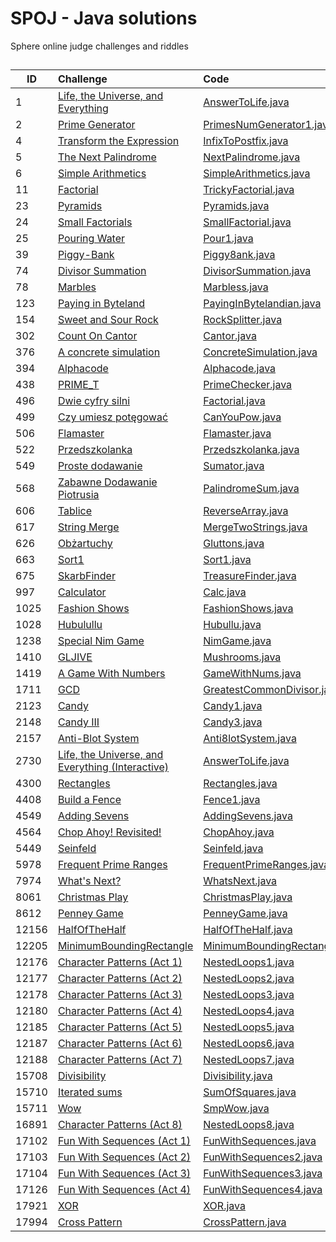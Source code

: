 # SPOJ - Java solutions

Sphere online judge challenges and riddles
<!-- template ||[]()|[](https://github.com/Adixozord/SPOJ/blob/master/)| -->

##
| ID        | Challenge                            | Code                                                              |
| ----------------------- | :---------------------------------- | :------------------------------------------------------- |
|1|[Life, the Universe, and Everything](https://www.spoj.com/problems/TEST/)|[AnswerToLife.java](https://github.com/Adixozord/SPOJ/blob/master/AnswerToLife.java)|
|2|[Prime Generator](https://www.spoj.com/problems/PRIME1/)|[PrimesNumGenerator1.java](https://github.com/Adixozord/SPOJ/blob/master/PrimesNumGenerator1.java)|
|4|[Transform the Expression](https://www.spoj.com/problems/ONP/)|[InfixToPostfix.java](https://github.com/Adixozord/SPOJ/blob/master/InfixToPostfix.java)|
|5|[The Next Palindrome](https://www.spoj.com/problems/PALIN/)|[NextPalindrome.java](https://github.com/Adixozord/SPOJ/blob/master/NextPalindrome.java)|
|6|[Simple Arithmetics](https://www.spoj.com/problems/ARITH/)|[SimpleArithmetics.java](https://github.com/Adixozord/SPOJ/blob/master/SimpleArithmetics.java)|
|11|[Factorial](https://www.spoj.com/problems/FCTRL/)|[TrickyFactorial.java](https://github.com/Adixozord/SPOJ/blob/master/TrickyFactorial.java)|
|23|[Pyramids](https://www.spoj.com/problems/PIR/)|[Pyramids.java](https://github.com/Adixozord/SPOJ/blob/master/Pyramids.java)|
|24|[Small Factorials](https://www.spoj.com/problems/FCTRL2/)|[SmallFactorial.java](https://github.com/Adixozord/SPOJ/blob/master/SmallFactorial.java)|
|25|[Pouring Water](https://www.spoj.com/problems/POUR1/)|[Pour1.java](https://github.com/Adixozord/SPOJ/blob/master/Pour1.java)|
|39|[Piggy-Bank](https://www.spoj.com/problems/PIGBANK/)|[Piggy8ank.java](https://github.com/Adixozord/SPOJ/blob/master/Piggy8ank.java)|
|74|[Divisor Summation](https://www.spoj.com/problems/DIVSUM/)|[DivisorSummation.java](https://github.com/Adixozord/SPOJ/blob/master/DivisorSummation.java)|
|78|[Marbles](https://www.spoj.com/problems/MARBLES/)|[Marbless.java](https://github.com/Adixozord/SPOJ/blob/master/Marbless.java)|
|123|[Paying in Byteland](https://www.spoj.com/problems/PAYING/)|[PayingInBytelandian.java](https://github.com/Adixozord/SPOJ/blob/master/PayingInBytelandian.java)|
|154|[Sweet and Sour Rock](https://www.spoj.com/problems/ROCK/)|[RockSplitter.java](https://github.com/Adixozord/SPOJ/blob/master/RockSplitter.java)|
|302|[Count On Cantor](https://www.spoj.com/problems/CANTON/)|[Cantor.java](https://github.com/Adixozord/SPOJ/blob/master/Cantor.java)|
|376|[A concrete simulation](https://www.spoj.com/problems/ACS/)|[ConcreteSimulation.java](https://github.com/Adixozord/SPOJ/blob/master/ConcreteSimulation.java)|
|394|[Alphacode](https://www.spoj.com/problems/ACODE/)|[Alphacode.java](https://github.com/Adixozord/SPOJ/blob/master/Alphacode.java)|
|438|[PRIME_T](https://pl.spoj.com/problems/PRIME_T/)|[PrimeChecker.java](https://github.com/Adixozord/SPOJ/blob/master/PrimeChecker.java)|
|496|[Dwie cyfry silni](https://pl.spoj.com/problems/FCTRL3/)|[Factorial.java](https://github.com/Adixozord/SPOJ/blob/master/Factorial.java)|
|499|[Czy umiesz potęgować](https://pl.spoj.com/problems/PA05_POT/)|[CanYouPow.java](https://github.com/Adixozord/SPOJ/blob/master/CanYouPow.java)|
|506|[Flamaster](https://pl.spoj.com/problems/FLAMASTE/)|[Flamaster.java](https://github.com/Adixozord/SPOJ/blob/master/Flamaster.java)|
|522|[Przedszkolanka](https://pl.spoj.com/problems/PRZEDSZK/)|[Przedszkolanka.java](https://github.com/Adixozord/SPOJ/blob/master/Przedszkolanka.java)|
|549|[Proste dodawanie](https://pl.spoj.com/problems/RNO_DOD/)|[Sumator.java](https://github.com/Adixozord/SPOJ/blob/master/Sumator.java)|
|568|[Zabawne Dodawanie Piotrusia](https://pl.spoj.com/problems/BFN1/)|[PalindromeSum.java](https://github.com/Adixozord/SPOJ/blob/master/PalindromeSum.java)|
|606|[Tablice](https://pl.spoj.com/problems/PP0502B/)|[ReverseArray.java](https://github.com/Adixozord/SPOJ/blob/master/ReverseArray.java)|
|617|[String Merge](https://pl.spoj.com/problems/PP0504B/)|[MergeTwoStrings.java](https://github.com/Adixozord/SPOJ/blob/master/MergeTwoStrings.java)|
|626|[Obżartuchy](https://pl.spoj.com/problems/GLUTTON/)|[Gluttons.java](https://github.com/Adixozord/SPOJ/blob/master/Gluttons.java)|
|663|[Sort1](https://pl.spoj.com/problems/PP0506A/)|[Sort1.java](https://github.com/Adixozord/SPOJ/blob/master/Sort1.java)|
|675|[SkarbFinder](https://pl.spoj.com/problems/SKARBFI/)|[TreasureFinder.java](https://github.com/Adixozord/SPOJ/blob/master/TreasureFinder.java)|
|997|[Calculator](https://pl.spoj.com/problems/CALC/)|[Calc.java](https://github.com/Adixozord/SPOJ/blob/master/Calc.java) |
|1025|[Fashion Shows](https://www.spoj.com/problems/FASHION/)|[FashionShows.java](https://github.com/Adixozord/SPOJ/blob/master/FashionShows.java)|
|1028|[Hubulullu](https://www.spoj.com/problems/HUBULLU/)|[Hubullu.java](https://github.com/Adixozord/SPOJ/blob/master/Hubullu.java)|
|1238|[Special Nim Game](https://www.spoj.com/problems/NIMGAME/)|[NimGame.java](https://github.com/Adixozord/SPOJ/blob/master/NimGame.java)|
|1410|[GLJIVE](https://www.spoj.com/problems/GLJIVE/)|[Mushrooms.java](https://github.com/Adixozord/SPOJ/blob/master/Mushrooms.java)|
|1419|[A Game With Numbers](https://www.spoj.com/problems/NGM/)|[GameWithNums.java](https://github.com/Adixozord/SPOJ/blob/master/GameWithNums.java)|
|1711|[GCD](https://www.spoj.com/problems/GCD/)|[GreatestCommonDivisor.java](https://github.com/Adixozord/SPOJ/blob/master/GreatestCommonDivisor.java)|
|2123|[Candy](https://www.spoj.com/problems/CANDY/)|[Candy1.java](https://github.com/Adixozord/SPOJ/blob/master/Candy1.java)|
|2148|[Candy III](https://www.spoj.com/problems/CANDY3/)|[Candy3.java](https://github.com/Adixozord/SPOJ/blob/master/Candy3.java)|
|2157|[Anti-Blot System](https://www.spoj.com/problems/ABSYS/)|[Anti8lotSystem.java](https://github.com/Adixozord/SPOJ/blob/master/Anti8lotSystem.java)|
|2730|[Life, the Universe, and Everything (Interactive)](https://www.spoj.com/problems/EXPECT/)|[AnswerToLife.java](https://github.com/Adixozord/SPOJ/blob/master/AnswerToLifeInteractive.java)|
|4300|[Rectangles](https://www.spoj.com/problems/AE00/)|[Rectangles.java](https://github.com/Adixozord/SPOJ/blob/master/Rectangles.java)|
|4408|[Build a Fence](https://www.spoj.com/problems/FENCE1/)|[Fence1.java](https://github.com/Adixozord/SPOJ/blob/master/Fence1.java)|
|4549|[Adding Sevens](https://www.spoj.com/problems/ANARC08B/)|[AddingSevens.java](https://github.com/Adixozord/SPOJ/blob/master/AddingSevens.java)|
|4564|[Chop Ahoy! Revisited!](https://www.spoj.com/problems/ANARC05H/)|[ChopAhoy.java](https://github.com/Adixozord/SPOJ/blob/master/ChopAhoy.java)|
|5449|[Seinfeld](https://www.spoj.com/problems/ANARC09A/)|[Seinfeld.java](https://github.com/Adixozord/SPOJ/blob/master/Seinfeld.java)|
|5978|[Frequent Prime Ranges](https://www.spoj.com/problems/FRQPRIME/)|[FrequentPrimeRanges.java](https://github.com/Adixozord/SPOJ/blob/master/FrequentPrimeRanges.java)|
|7974|[What's Next?](https://www.spoj.com/problems/ACPC10A/)|[WhatsNext.java](https://github.com/Adixozord/SPOJ/blob/master/WhatsNext.java)|
|8061|[Christmas Play](https://www.spoj.com/problems/AMR10G/)|[ChristmasPlay.java](https://github.com/Adixozord/SPOJ/blob/master/ChristmasPlay.java)|
|8612|[Penney Game](https://www.spoj.com/problems/NY10A/)|[PenneyGame.java](https://github.com/Adixozord/SPOJ/blob/master/PenneyGame.java)|
|12156|[HalfOfTheHalf](https://www.spoj.com/problems/STRHH/)|[HalfOfTheHalf.java](https://github.com/Adixozord/SPOJ/blob/master/HalfOfTheHalf.java)|
|12205|[MinimumBoundingRectangle](https://www.spoj.com/problems/HS12MBR/)|[MinimumBoundingRectangle.java](https://github.com/Adixozord/SPOJ/blob/master/MinimumBoundingRectangle.java)|
|12176|[Character Patterns (Act 1)](https://www.spoj.com/problems/CPTTRN1/)|[NestedLoops1.java](https://github.com/Adixozord/SPOJ/blob/master/NestedLoops1.java)|
|12177|[Character Patterns (Act 2)](https://www.spoj.com/problems/CPTTRN2/)|[NestedLoops2.java](https://github.com/Adixozord/SPOJ/blob/master/NestedLoops2.java)|
|12178|[Character Patterns (Act 3)](https://www.spoj.com/problems/CPTTRN3/)|[NestedLoops3.java](https://github.com/Adixozord/SPOJ/blob/master/NestedLoops3.java)|
|12180|[Character Patterns (Act 4)](https://www.spoj.com/problems/CPTTRN4/)|[NestedLoops4.java](https://github.com/Adixozord/SPOJ/blob/master/NestedLoops4.java)|
|12185|[Character Patterns (Act 5)](https://www.spoj.com/problems/CPTTRN5/)|[NestedLoops5.java](https://github.com/Adixozord/SPOJ/blob/master/NestedLoops5.java)|
|12187|[Character Patterns (Act 6)](https://www.spoj.com/problems/CPTTRN6/)|[NestedLoops6.java](https://github.com/Adixozord/SPOJ/blob/master/NestedLoops6.java)|
|12188|[Character Patterns (Act 7)](https://www.spoj.com/problems/CPTTRN7/)|[NestedLoops7.java](https://github.com/Adixozord/SPOJ/blob/master/NestedLoops7.java)|
|15708|[Divisibility](https://www.spoj.com/problems/SMPDIV/)|[Divisibility.java](https://github.com/Adixozord/SPOJ/blob/master/Divisibility.java)|
|15710|[Iterated sums](https://www.spoj.com/problems/SMPSUM/)|[SumOfSquares.java](https://github.com/Adixozord/SPOJ/blob/master/SumOfSquares.java)|
|15711|[Wow](https://www.spoj.com/problems/SMPWOW/)|[SmpWow.java](https://github.com/Adixozord/SPOJ/blob/master/SmpWow.java)|
|16891|[Character Patterns (Act 8)](https://www.spoj.com/problems/CPTTRN8/)|[NestedLoops8.java](https://github.com/Adixozord/SPOJ/blob/master/NestedLoops8.java)|
|17102|[Fun With Sequences (Act 1)](https://www.spoj.com/problems/SMPSEQ3/)|[FunWithSequences.java](https://github.com/Adixozord/SPOJ/blob/master/FunWithSequences.java)|
|17103|[Fun With Sequences (Act 2)](https://www.spoj.com/problems/SMPSEQ4/)|[FunWithSequences2.java](https://github.com/Adixozord/SPOJ/blob/master/FunWithSequences2.java)|
|17104|[Fun With Sequences (Act 3)](https://www.spoj.com/problems/SMPSEQ5/)|[FunWithSequences3.java](https://github.com/Adixozord/SPOJ/blob/master/FunWithSequences3.java)|
|17126|[Fun With Sequences (Act 4)](https://www.spoj.com/problems/SMPSEQ6/)|[FunWithSequences4.java](https://github.com/Adixozord/SPOJ/blob/master/FunWithSequences4.java)|
|17921|[XOR](https://www.spoj.com/problems/BSCXOR/)|[XOR.java](https://github.com/Adixozord/SPOJ/blob/master/XOR.java)|
17994|[Cross Pattern](https://www.spoj.com/problems/PCROSS1/)|[CrossPattern.java](https://github.com/Adixozord/SPOJ/blob/master/CrossPattern.java)|
 
